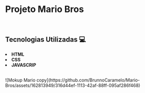 <h1> Projeto Mario Bros </h1>
<br>
<h2> Tecnologias Utilizadas 💻 </h2>
<p>
  <strong>
    <li>
HTML
      <br><li>
CSS 
  <br><li>
JAVASCRIP
</p>
</strong>
</li>
<br>
![Mokup Mario copy](https://github.com/BrunnoCaramelo/Mario-Bros/assets/162813949/316d44ef-1113-42af-88ff-095af286f468)
